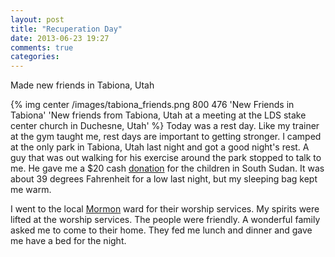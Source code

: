 ```yaml
---
layout: post
title: "Recuperation Day"
date: 2013-06-23 19:27
comments: true
categories: 
---
```

Made new friends in Tabiona, Utah

{% img center /images/tabiona_friends.png 800 476 'New Friends in Tabiona' 'New friends from Tabiona, Utah at a meeting at the LDS stake center church in Duchesne, Utah' %}
Today was a rest day.  Like my trainer at the gym taught me, rest days are important to getting stronger.  I camped at the only park in Tabiona, Utah last night and got a good night's rest.  A guy that was out walking for his exercise around the park stopped to talk to me.  He gave me a $20 cash [donation](http://www.sudanhelp.org) for the children in South Sudan.  It was about 39 degrees Fahrenheit for a low last night, but my sleeping bag kept me warm.

I went to the local [Mormon](http://mormon.org) ward for their worship services.  My spirits were lifted at the worship services.  The people were friendly.  A wonderful family asked me to come to their home.  They fed me lunch and dinner and gave me have a bed for the night.


